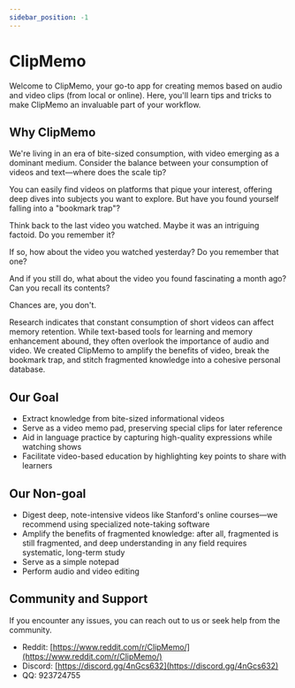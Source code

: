 ```yaml
---
sidebar_position: -1
---
```


# ClipMemo

Welcome to ClipMemo, your go-to app for creating memos based on audio and video clips (from local or online). Here, you'll learn tips and tricks to make ClipMemo an invaluable part of your workflow.

## Why ClipMemo

We're living in an era of bite-sized consumption, with video emerging as a dominant medium. Consider the balance between your consumption of videos and text—where does the scale tip?

You can easily find videos on platforms that pique your interest, offering deep dives into subjects you want to explore. But have you found yourself falling into a "bookmark trap"?

Think back to the last video you watched. Maybe it was an intriguing factoid. Do you remember it?

If so, how about the video you watched yesterday? Do you remember that one?

And if you still do, what about the video you found fascinating a month ago? Can you recall its contents?

Chances are, you don't.

Research indicates that constant consumption of short videos can affect memory retention. While text-based tools for learning and memory enhancement abound, they often overlook the importance of audio and video. We created ClipMemo to amplify the benefits of video, break the bookmark trap, and stitch fragmented knowledge into a cohesive personal database.

## Our Goal

-   Extract knowledge from bite-sized informational videos
-   Serve as a video memo pad, preserving special clips for later reference
-   Aid in language practice by capturing high-quality expressions while watching shows
-   Facilitate video-based education by highlighting key points to share with learners

## Our Non-goal

-   Digest deep, note-intensive videos like Stanford's online courses—we recommend using specialized note-taking software
-   Amplify the benefits of fragmented knowledge: after all, fragmented is still fragmented, and deep understanding in any field requires systematic, long-term study
-   Serve as a simple notepad
-   Perform audio and video editing

## Community and Support

If you encounter any issues, you can reach out to us or seek help from the community.

-   Reddit: [https://www.reddit.com/r/ClipMemo/](https://www.reddit.com/r/ClipMemo/)
-   Discord: [https://discord.gg/4nGcs632](https://discord.gg/4nGcs632)
-   QQ: 923724755
